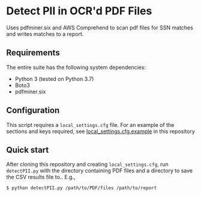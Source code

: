 # Detect PII in OCR'd PDF Files

Uses pdfminer.six and AWS Comprehend to scan pdf files for SSN matches and writes matches to a report. 


## Requirements

The entire suite has the following system dependencies:
- Python 3 (tested on Python 3.7)
- Boto3
- pdfminer.six

## Configuration

This script requires a `local_settings.cfg` file. For an example of the sections and keys required, see [local_settings.cfg.example](local_settings.cfg.example) in this repository

## Quick start

After cloning this repository and creating `local_settings.cfg`, run `detectPII.py` with the directory containing PDF files and a directory to save the CSV results file to.. E.g.,

```
$ python detectPII.py /path/to/PDF/files /path/to/report
